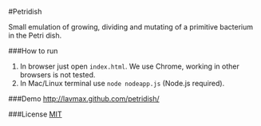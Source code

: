 #Petridish

Small emulation of growing, dividing and mutating of a primitive bacterium in the Petri dish.

###How to run
1. In browser just open `index.html`. We use Chrome, working in other browsers is not tested.
2. In Mac/Linux terminal use `node nodeapp.js` (Node.js required).

###Demo
http://lavmax.github.com/petridish/

###License
[MIT](http://en.wikipedia.org/wiki/MIT_License#License_terms)